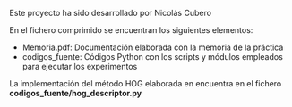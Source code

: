 Este proyecto ha sido desarrollado por Nicolás Cubero

En el fichero comprimido se encuentran los siguientes elementos:
- Memoria.pdf: Documentación elaborada con la memoria de
	la práctica
- codigos_fuente: Códigos Python con los scripts y módulos empleados
	para ejecutar los experimentos


La implementación del método HOG elaborada en encuentra en el fichero
**codigos_fuente/hog_descriptor.py**


